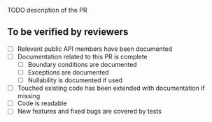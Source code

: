 TODO description of the PR

## To be verified by reviewers

- [ ] Relevant public API members have been documented
- [ ] Documentation related to this PR is complete
  - [ ] Boundary conditions are documented
  - [ ] Exceptions are documented
  - [ ] Nullability is documented if used
- [ ] Touched existing code has been extended with documentation if missing
- [ ] Code is readable
- [ ] New features and fixed bugs are covered by tests
